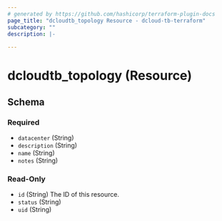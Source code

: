 ```yaml
---
# generated by https://github.com/hashicorp/terraform-plugin-docs
page_title: "dcloudtb_topology Resource - dcloud-tb-terraform"
subcategory: ""
description: |-
  
---
```


# dcloudtb_topology (Resource)





<!-- schema generated by tfplugindocs -->
## Schema

### Required

- `datacenter` (String)
- `description` (String)
- `name` (String)
- `notes` (String)

### Read-Only

- `id` (String) The ID of this resource.
- `status` (String)
- `uid` (String)


